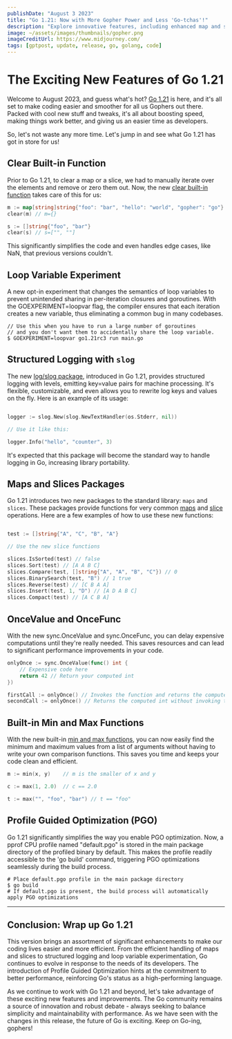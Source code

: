 ```yaml
---
publishDate: "August 3 2023"
title: "Go 1.21: Now with More Gopher Power and Less 'Go-tchas'!"
description: "Explore innovative features, including enhanced map and slice operations, structured logging..."
image: ~/assets/images/thumbnails/gopher.png
imageCreditUrl: https://www.midjourney.com/
tags: [gptpost, update, release, go, golang, code]
---
```


# The Exciting New Features of Go 1.21

Welcome to August 2023, and guess what's hot? [Go 1.21](https://tip.golang.org/doc/go1.21) is here, and it's all set to make coding easier and smoother for all us Gophers out there. Packed with cool new stuff and tweaks, it's all about boosting speed, making things work better, and giving us an easier time as developers.

So, let's not waste any more time. Let's jump in and see what Go 1.21 has got in store for us!

## Clear Built-in Function

Prior to Go 1.21, to clear a map or a slice, we had to manually iterate over the elements and remove or zero them out. Now, the new [clear built-in function](https://tip.golang.org/ref/spec#Clear) takes care of this for us:

```go
m := map[string]string{"foo": "bar", "hello": "world", "gopher": "go"}
clear(m) // m={}

s := []string{"foo", "bar"}
clear(s) // s=["", ""]
```

This significantly simplifies the code and even handles edge cases, like NaN, that previous versions couldn't.

## Loop Variable Experiment

A new opt-in experiment that changes the semantics of loop variables to prevent unintended sharing in per-iteration closures and goroutines. With the GOEXPERIMENT=loopvar flag, the compiler ensures that each iteration creates a new variable, thus eliminating a common bug in many codebases.

```shell
// Use this when you have to run a large number of goroutines
// and you don't want them to accidentally share the loop variable.
$ GOEXPERIMENT=loopvar go1.21rc3 run main.go
```

## Structured Logging with `slog`

The new [log/slog package](https://pkg.go.dev/log/slog@master), introduced in Go 1.21, provides structured logging with levels, emitting key=value pairs for machine processing. It's flexible, customizable, and even allows you to rewrite log keys and values on the fly. Here is an example of its usage:

```go

logger := slog.New(slog.NewTextHandler(os.Stderr, nil))

// Use it like this:

logger.Info("hello", "counter", 3)

```

It's expected that this package will become the standard way to handle logging in Go, increasing library portability.

## Maps and Slices Packages

Go 1.21 introduces two new packages to the standard library: `maps` and `slices`. These packages provide functions for very common [maps](https://pkg.go.dev/map@master) and [slice](https://pkg.go.dev/slices@master) operations. Here are a few examples of how to use these new functions:

```go

test := []string{"A", "C", "B", "A"}

// Use the new slice functions

slices.IsSorted(test) // false
slices.Sort(test) // [A A B C]
slices.Compare(test, []string{"A", "A", "B", "C"}) // 0
slices.BinarySearch(test, "B") // 1 true
slices.Reverse(test) // [C B A A]
slices.Insert(test, 1, "D") // [A D A B C]
slices.Compact(test) // [A C B A]
```

## OnceValue and OnceFunc

With the new sync.OnceValue and sync.OnceFunc, you can delay expensive computations until they're really needed. This saves resources and can lead to significant performance improvements in your code.

```go
onlyOnce := sync.OnceValue(func() int {
    // Expensive code here
    return 42 // Return your computed int
})

firstCall := onlyOnce() // Invokes the function and returns the computed int
secondCall := onlyOnce() // Returns the computed int without invoking the function again
```

## Built-in Min and Max Functions

With the new built-in [min and max functions](https://tip.golang.org/ref/spec#Min_and_max), you can now easily find the minimum and maximum values from a list of arguments without having to write your own comparison functions. This saves you time and keeps your code clean and efficient.

```go
m := min(x, y)    // m is the smaller of x and y

c := max(1, 2.0)  // c == 2.0

t := max("", "foo", "bar") // t == "foo"
```

## Profile Guided Optimization (PGO)

Go 1.21 significantly simplifies the way you enable PGO optimization. Now, a pprof CPU profile named "default.pgo" is stored in the main package directory of the profiled binary by default. This makes the profile readily accessible to the 'go build' command, triggering PGO optimizations seamlessly during the build process.

```shell
# Place default.pgo profile in the main package directory
$ go build
# If default.pgo is present, the build process will automatically apply PGO optimizations
```

---

## Conclusion: Wrap up Go 1.21

This version brings an assortment of significant enhancements to make our coding lives easier and more efficient. From the efficient handling of maps and slices to structured logging and loop variable experimentation, Go continues to evolve in response to the needs of its developers. The introduction of Profile Guided Optimization hints at the commitment to better performance, reinforcing Go's status as a high-performing language.

As we continue to work with Go 1.21 and beyond, let's take advantage of these exciting new features and improvements. The Go community remains a source of innovation and robust debate - always seeking to balance simplicity and maintainability with performance. As we have seen with the changes in this release, the future of Go is exciting. Keep on Go-ing, gophers!
